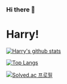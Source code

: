 ### Hi there 👋

# Harry!

[![Harry's github stats](https://github-readme-stats.vercel.app/api?username=MoonSeong1000)](https://github.com/anuraghazra/github-readme-stats)

[![Top Langs](https://github-readme-stats.vercel.app/api/top-langs/?username=MoonSeong1000&layout=compact)](https://github.com/anuraghazra/github-readme-stats)

[![Solved.ac 프로필](http://mazassumnida.wtf/api/mini/generate_badge?boj=cms9586)](https://solved.ac/cms9586)

